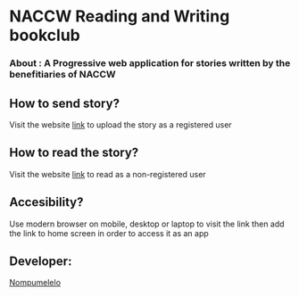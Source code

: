 # NACCW Reading and Writing bookclub


###  About : A Progressive web application for stories written by the benefitiaries of NACCW


## How to send story?

Visit the website [link](https://wordpress-8275-0.cloudclusters.net/) to upload the story as a registered user


## How to read the story?

Visit the website [link](https://wordpress-8275-0.cloudclusters.net/) to read as a non-registered user

## Accesibility?

Use modern browser on mobile, desktop or laptop to visit the link then add the link to home screen in order to access it as an app


## Developer:

[Nompumelelo](https://github.com/elolelo) 
